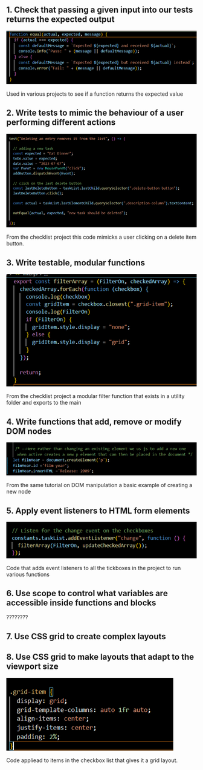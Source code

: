 ## 1. Check that passing a given input into our tests returns the expected output
![Screenshot of a function that compares expected and actual value](/photos/test1.png)

Used in various projects to see if a function returns the expected value
## 2. Write tests to mimic the behaviour of a user performing different actions
![Screenshot of code that tests a delete item button](/photos/test2.png)

From the checklist project this code mimicks a user clicking on a delete item button.
## 3. Write testable, modular functions
![Screenshot of a modular code bit that exists in a utility folder and exports to the main.js](/photos/test3.png)

From the checklist project a modular filter function that exists in a utility folder and exports to the main
## 4. Write functions that add, remove or modify DOM nodes
![Screenshot of a new DOM node being added](/photos/createDomElement.png)

From the same tutorial on DOM manipulation a basic example of creating a new node
## 5. Apply event listeners to HTML form elements
![Screenshot of code that adds event listeners](/photos/Test5.png)

Code that adds event listeners to all the tickboxes in the project to run various functions
## 6. Use scope to control what variables are accessible inside functions and blocks
????????
## 7. Use CSS grid to create complex layouts
## 8. Use CSS grid to make layouts that adapt to the viewport size
![Screenshot of code for creating a gridlayout for checkboxes](/photos/test78.png)

Code appliead to items in the checkbox list that gives it a grid layout.
